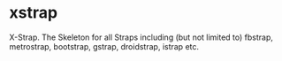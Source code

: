 xstrap
======

X-Strap. The Skeleton for all Straps including (but not limited to) fbstrap, metrostrap, bootstrap, gstrap, droidstrap, istrap etc.